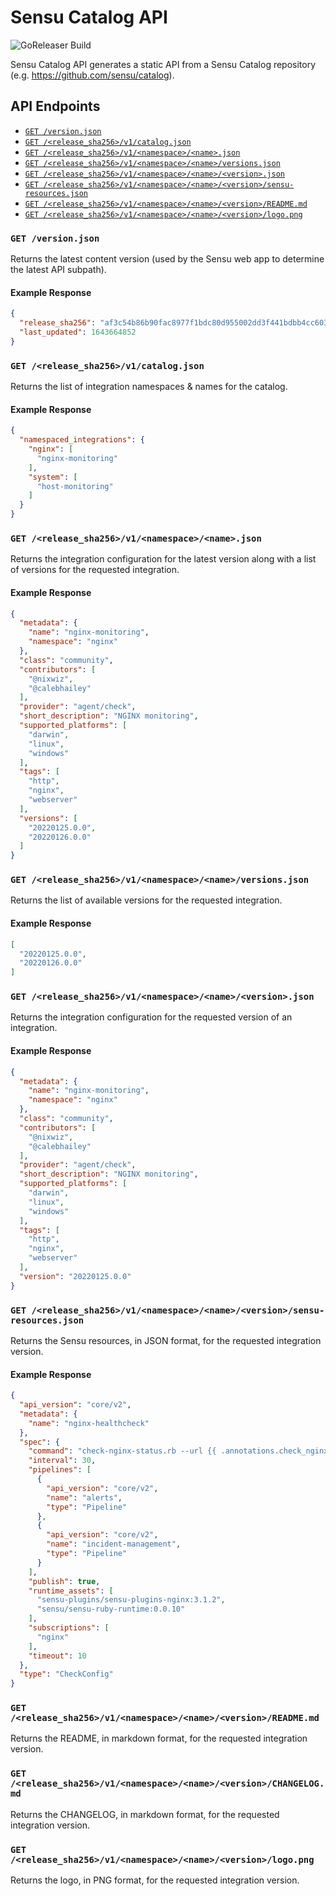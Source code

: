 # Sensu Catalog API

![GoReleaser Build](https://github.com/sensu/catalog-api/actions/workflows/goreleaser.yml/badge.svg)

Sensu Catalog API generates a static API from a Sensu Catalog repository (e.g. https://github.com/sensu/catalog). 

## API Endpoints

* [`GET /version.json`](#get-versionjson)
* [`GET /<release_sha256>/v1/catalog.json`](#get-release_sha256-v1-catalogjson)
* [`GET /<release_sha256>/v1/<namespace>/<name>.json`](#get-release_sha256-v1-namespace-namejson)
* [`GET /<release_sha256>/v1/<namespace>/<name>/versions.json`](#get-release_sha256-v1-namespace-name-versionsjson)
* [`GET /<release_sha256>/v1/<namespace>/<name>/<version>.json`](#get-release_sha256-v1-namespace-name-versionjson)
* [`GET /<release_sha256>/v1/<namespace>/<name>/<version>/sensu-resources.json`](#get-release_sha256-v1-namespace-name-version-sensu-resourcesjson)
* [`GET /<release_sha256>/v1/<namespace>/<name>/<version>/README.md`](#get-release_sha256-v1-namespace-name-version-readmemd)
* [`GET /<release_sha256>/v1/<namespace>/<name>/<version>/logo.png`](#get-release_sha256-v1-namespace-name-version-logopng)

### `GET /version.json`

Returns the latest content version (used by the Sensu web app to determine the latest API subpath).

#### Example Response

```json
{
  "release_sha256": "af3c54b86b90fac8977f1bdc80d955002dd3f441bdbb4cc603c94abbb929dcf6",
  "last_updated": 1643664852
}
```

### `GET /<release_sha256>/v1/catalog.json`

Returns the list of integration namespaces & names for the catalog.

#### Example Response

```json
{
  "namespaced_integrations": {
    "nginx": [
      "nginx-monitoring"
    ],
    "system": [
      "host-monitoring"
    ]
  }
}

```

### `GET /<release_sha256>/v1/<namespace>/<name>.json`

Returns the integration configuration for the latest version along with a list of
versions for the requested integration.

#### Example Response

```json
{
  "metadata": {
    "name": "nginx-monitoring",
    "namespace": "nginx"
  },
  "class": "community",
  "contributors": [
    "@nixwiz",
    "@calebhailey"
  ],
  "provider": "agent/check",
  "short_description": "NGINX monitoring",
  "supported_platforms": [
    "darwin",
    "linux",
    "windows"
  ],
  "tags": [
    "http",
    "nginx",
    "webserver"
  ],
  "versions": [
    "20220125.0.0",
    "20220126.0.0"
  ]
}
```

### `GET /<release_sha256>/v1/<namespace>/<name>/versions.json`

Returns the list of available versions for the requested integration.

#### Example Response

```json
[
  "20220125.0.0",
  "20220126.0.0"
]
```

### `GET /<release_sha256>/v1/<namespace>/<name>/<version>.json`

Returns the integration configuration for the requested version of an integration.

#### Example Response

```json
{
  "metadata": {
    "name": "nginx-monitoring",
    "namespace": "nginx"
  },
  "class": "community",
  "contributors": [
    "@nixwiz",
    "@calebhailey"
  ],
  "provider": "agent/check",
  "short_description": "NGINX monitoring",
  "supported_platforms": [
    "darwin",
    "linux",
    "windows"
  ],
  "tags": [
    "http",
    "nginx",
    "webserver"
  ],
  "version": "20220125.0.0"
}
```

### `GET /<release_sha256>/v1/<namespace>/<name>/<version>/sensu-resources.json`

Returns the Sensu resources, in JSON format, for the requested integration version.

#### Example Response

```json
{
  "api_version": "core/v2",
  "metadata": {
    "name": "nginx-healthcheck"
  },
  "spec": {
    "command": "check-nginx-status.rb --url {{ .annotations.check_nginx_status_url | default \"http://localhost:80/nginx_status\" }}",
    "interval": 30,
    "pipelines": [
      {
        "api_version": "core/v2",
        "name": "alerts",
        "type": "Pipeline"
      },
      {
        "api_version": "core/v2",
        "name": "incident-management",
        "type": "Pipeline"
      }
    ],
    "publish": true,
    "runtime_assets": [
      "sensu-plugins/sensu-plugins-nginx:3.1.2",
      "sensu/sensu-ruby-runtime:0.0.10"
    ],
    "subscriptions": [
      "nginx"
    ],
    "timeout": 10
  },
  "type": "CheckConfig"
}
```

### `GET /<release_sha256>/v1/<namespace>/<name>/<version>/README.md`

Returns the README, in markdown format, for the requested integration version.

### `GET /<release_sha256>/v1/<namespace>/<name>/<version>/CHANGELOG.md`

Returns the CHANGELOG, in markdown format, for the requested integration version.

### `GET /<release_sha256>/v1/<namespace>/<name>/<version>/logo.png`

Returns the logo, in PNG format, for the requested integration version.
